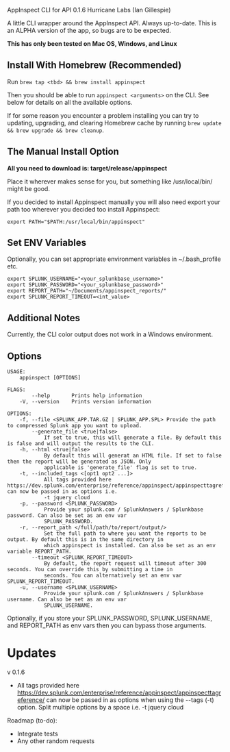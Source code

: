 AppInspect CLI for API 0.1.6 
Hurricane Labs (Ian Gillespie)

A little CLI wrapper around the AppInspect API. Always up-to-date. This is an ALPHA version of the app, so bugs are to be expected.

**This has only been tested on Mac OS, Windows, and Linux**

## Install With Homebrew (Recommended)
Run `brew tap <tbd> && brew install appinspect`

Then you should be able to run `appinspect <arguments>` on the CLI. See below for details on all the available options.

If for some reason you encounter a problem installing you can try to updating, upgrading, and clearing Homebrew cache by running `brew update && brew upgrade && brew cleanup`.

## The Manual Install Option
**All you need to download is: target/release/appinspect**

Place it wherever makes sense for you, but something like /usr/local/bin/ might be good.

If you decided to install Appinspect manually you will also need export your path too wherever you decided too install Appinspect:
```
export PATH="$PATH:/usr/local/bin/appinspect"
```

## Set ENV Variables
Optionally, you can set appropriate environment variables in ~/.bash_profile etc. 
```
export SPLUNK_USERNAME="<your_splunkbase_username>"
export SPLUNK_PASSWORD="<your_splunkbase_password>"
export REPORT_PATH="~/Documents/appinspect_reports/"
export SPLUNK_REPORT_TIMEOUT=<int_value>
```

## Additional Notes
Currently, the CLI color output does not work in a Windows environment.

## Options
```
USAGE:
    appinspect [OPTIONS]

FLAGS:
        --help       Prints help information
    -V, --version    Prints version information

OPTIONS:
    -f, --file <SPLUNK_APP.TAR.GZ | SPLUNK_APP.SPL> Provide the path to compressed Splunk app you want to upload.
        --generate_file <true|false>
            If set to true, this will generate a file. By default this is false and will output the results to the CLI.
    -h, --html <true|false>
            By default this will generat an HTML file. If set to false then the report will be generated as JSON. Only
            applicable is 'generate_file' flag is set to true.
    -t, --included_tags <[opt1 opt2 ...]>
            All tags provided here https://dev.splunk.com/enterprise/reference/appinspect/appinspecttagreference/ can now be passed in as options i.e. 
            -t jquery cloud
    -p, --password <SPLUNK_PASSWORD>
            Provide your splunk.com / SplunkAnswers / Splunkbase password. Can also be set as an env var
            SPLUNK_PASSWORD.
    -r, --report_path </full/path/to/report/output/>
            Set the full path to where you want the reports to be output. By default this is in the same directory in
            which appinspect is installed. Can also be set as an env variable REPORT_PATH.
        --timeout <SPLUNK_REPORT_TIMEOUT>
            By default, the report request will timeout after 300 seconds. You can override this by submitting a time in
            seconds. You can alternatively set an env var SPLUNK_REPORT_TIMEOUT.
    -u, --username <SPLUNK_USERNAME>
            Provide your splunk.com / SplunkAnswers / Splunkbase username. Can also be set as an env var
            SPLUNK_USERNAME.
```

Optionally, if you store your SPLUNK_PASSWORD, SPLUNK_USERNAME, and REPORT_PATH as env vars then you can bypass those arguments.

# Updates
v 0.1.6
- All tags provided here https://dev.splunk.com/enterprise/reference/appinspect/appinspecttagreference/ can now be passed in as options when using the --tags (-t) option. Split multiple options by a space i.e. -t jquery cloud 

Roadmap (to-do):
- Integrate tests
- Any other random requests
